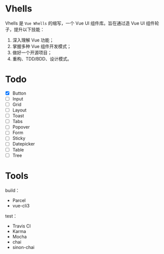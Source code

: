 # Vhells

Vhells 是 `Vue Whells` 的缩写，一个 Vue UI 组件库。旨在通过造 Vue UI 组件轮子，提升以下技能：

1. 深入理解 Vue 功能；
2. 掌握多种 Vue 组件开发模式；
3. 做好一个开源项目；
4. 重构、TDD/BDD、设计模式。

# Todo

- [x] Button
- [ ] Input
- [ ] Grid
- [ ] Layout
- [ ] Toast
- [ ] Tabs
- [ ] Popover
- [ ] Form
- [ ] Sticky
- [ ] Datepicker
- [ ] Table
- [ ] Tree

# Tools

build：
- Parcel
- vue-cli3

test：
- Travis CI
- Karma
- Mocha
- chai
- sinon-chai
